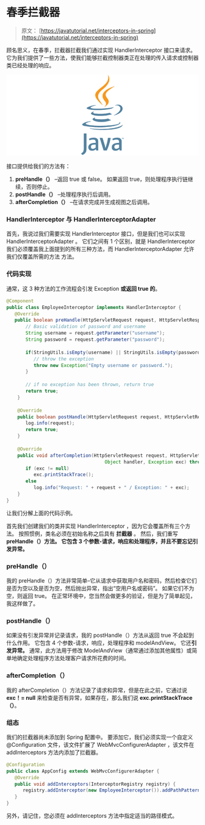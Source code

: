 # 春季拦截器

> 原文： [https://javatutorial.net/interceptors-in-spring](https://javatutorial.net/interceptors-in-spring)

顾名思义，在春季，拦截器拦截我们通过实现 HandlerInterceptor 接口来请求。 它为我们提供了一些方法，使我们能够拦截控制器类正在处理的传入请求或控制器类已经处理的响应。

![java-featured-image](img/e0db051dedc1179e7424b6d998a6a772.jpg)

接口提供给我们的方法有：

1.  **preHandle（）** –返回 true 或 false。 如果返回 true，则处理程序执行链继续，否则停止。
2.  **postHandle（）** –处理程序执行后调用。
3.  **afterCompletion（）** –在请求完成并生成视图之后调用。

### HandlerInterceptor 与 HandlerInterceptorAdapter

首先，我说过我们需要实现 HandlerInterceptor 接口，但是我们也可以实现 HandlerInterceptorAdapter 。 它们之间有 1 个区别，就是 HandlerInterceptor 我们必须覆盖我上面提到的所有三种方法，而 HandlerInterceptorAdapter 允许我们仅覆盖所需的方法 方法。

### 代码实现

通常，这 3 种方法的工作流程会引发 Exception **或返回 true 的**。

```java
@Component
public class EmployeeInterceptor implements HandlerInterceptor {
   @Override
   public boolean preHandle(HttpServletRequest request, HttpServletResponse response,Object handler) throws Exception {
	   // Basic validation of password and username
	   String username = request.getParameter("username");
	   String password = request.getParameter("password");

	   if(StringUtils.isEmpty(username) || StringUtils.isEmpty(password)) {
	      // throw the exception
		  throw new Exception("Empty username or password.");
	   }

	   // if no exception has been thrown, return true
	   return true;
	}

	@Override
	public boolean postHandle(HttpServletRequest request, HttpServletResponse response,Object handler, ModelAndView modelAndView) throws Exception {
	   log.info(request);
	   return true;
    }				

	@Override
	public void afterCompletion(HttpServletRequest request, HttpServletResponse response,
									Object handler, Exception exc) throws Exception {
	   if (exc != null) 
	      exc.printStackTrace();
	   else
          log.info("Request: " + request + " / Exception: " + exc); 
	}
}
```

让我们分解上面的代码示例。

首先我们创建我们的类并实现 HandlerInterceptor ，因为它会覆盖所有三个方法。 按照惯例，类名必须在初始名称之后具有 **拦截器** 。 然后，我们重写 **preHandle（）**方法。 它包含 3 个参数-请求，响应和处理程序，并且不要忘记**引发异常。**

### preHandle（）

我的 preHandle（）方法非常简单–它从请求中获取用户名和密码，然后检查它们是否为空以及是否为空，然后抛出异常，指出“空用户名或密码”。 如果它们不为空，则返回 true。 在正常环境中，您当然会做更多的验证，但是为了简单起见，我这样做了。

### postHandle（）

如果没有引发异常并记录请求，我的 postHandle（）方法从返回 true 不会起到什么作用。 它包含 4 个参数-请求，响应，处理程序和 modelAndView。 它还**引发异常。** 通常，此方法用于修改 ModelAndView（通常通过添加其他属性）或简单地确定处理程序方法处理客户请求所花费的时间。

### afterCompletion（）

我的 afterCompletion（）方法记录了请求和异常，但是在此之前，它通过说 **exc！= null** 来检查是否有异常，如果存在，那么我们说 **exc.printStackTrace （）**。

### 组态

我们的拦截器尚未添加到 Spring 配置中。 要添加它，我们必须实现一个自定义@Configuration 文件，该文件扩展了 WebMvcConfigurerAdapter ，该文件在 addInterceptors 方法内添加了拦截器。

```java
@Configuration
public class AppConfig extends WebMvcConfigurerAdapter {
   @Override
   public void addInterceptors(InterceptorRegistry registry) {
      registry.addInterceptor(new EmployeeInterceptor()).addPathPatterns("/account/signin/process");
   }
}
```

另外，请记住，您必须在 addInterceptors 方法中指定适当的路径模式。